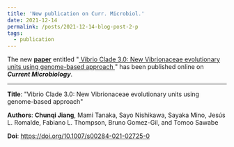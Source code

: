 ```yaml
---
title: 'New publication on Curr. Microbiol.'
date: 2021-12-14
permalink: /posts/2021-12-14-blog-post-2-p
tags:
  - publication
---
```


The new [**paper**](https://doi.org/10.1007/s00284-021-02725-0)   entitled "<ins> Vibrio Clade 3.0: New Vibrionaceae evolutionary units using genome-based approach </ins>" has been published online on ***Current Microbiology***.


***

**Title**: "Vibrio Clade 3.0: New Vibrionaceae evolutionary units using genome-based approach"

**Authors**: **Chunqi Jiang**, Mami Tanaka, Sayo Nishikawa, Sayaka Mino, Jesús L. Romalde, Fabiano L. Thompson, Bruno Gomez-Gil, and Tomoo Sawabe

**Doi**: https://doi.org/10.1007/s00284-021-02725-0
